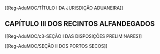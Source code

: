 [[Reg-AduMOC/TÍTULO I DA JURISDIÇÃO ADUANEIRA]]

## CAPÍTULO III DOS RECINTOS ALFANDEGADOS
[[Reg-AduMOC/c3-SEÇÃO I DAS DISPOSIÇÕES PRELIMINARES]]

[[Reg-AduMOC/SEÇÃO II DOS PORTOS SECOS]]